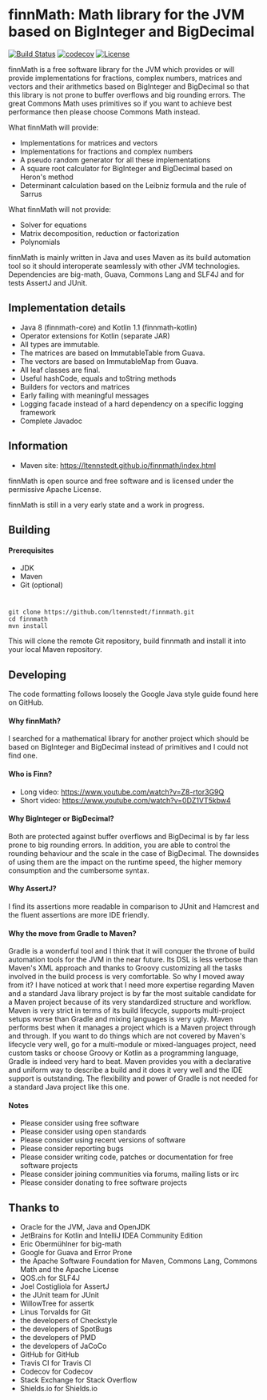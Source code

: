# finnMath: Math library for the JVM based on BigInteger and BigDecimal

[![Build Status](https://travis-ci.org/ltennstedt/finnmath.svg?branch=master)](https://travis-ci.org/ltennstedt/finnmath)
[![codecov](https://codecov.io/gh/ltennstedt/finnmath/branch/master/graph/badge.svg)](https://codecov.io/gh/ltennstedt/finnmath)
[![License](https://img.shields.io/badge/license-Apache%20License%202.0-blue.svg)](http://shields.io)

finnMath is a free software library for the JVM which provides or will provide implementations for fractions, 
complex numbers, matrices and vectors and their arithmetics based on BigInteger and BigDecimal so that this 
library is not prone to buffer overflows and big rounding errors. The great Commons Math uses primitives 
so if you want to achieve best performance then please choose Commons Math instead.

What finnMath will provide:
* Implementations for matrices and vectors
* Implementations for fractions and complex numbers
* A pseudo random generator for all these implementations
* A square root calculator for BigInteger and BigDecimal based on Heron's method
* Determinant calculation based on the Leibniz formula and the rule of Sarrus

What finnMath will not provide:
* Solver for equations
* Matrix decomposition, reduction or factorization
* Polynomials

finnMath is mainly written in Java and uses Maven as its build automation tool so it should interoperate seamlessly with 
other JVM technologies. Dependencies are big-math, Guava, Commons Lang and SLF4J and for tests AssertJ and JUnit.

## Implementation details
* Java 8 (finnmath-core) and Kotlin 1.1 (finnmath-kotlin)
* Operator extensions for Kotlin (separate JAR) 
* All types are immutable.
* The matrices are based on ImmutableTable from Guava.
* The vectors are based on ImmutableMap from Guava.
* All leaf classes are final.
* Useful hashCode, equals and toString methods
* Builders for vectors and matrices
* Early failing with meaningful messages
* Logging facade instead of a hard dependency on a specific logging framework
* Complete Javadoc

## Information
* Maven site: https://ltennstedt.github.io/finnmath/index.html

finnMath is open source and free software and is licensed under the permissive Apache License.

finnMath is still in a very early state and a work in progress.

## Building

#### Prerequisites
* JDK
* Maven
* Git (optional)
#
    git clone https://github.com/ltennstedt/finnmath.git
    cd finnmath
    mvn install

This will clone the remote Git repository, build finnmath and install it into your local Maven repository.

## Developing

The code formatting follows loosely the Google Java style guide found here on GitHub.    

#### Why finnMath?
I searched for a mathematical library for another project which should be based on BigInteger and BigDecimal instead 
of primitives and I could not find one.

#### Who is Finn?
* Long video: https://www.youtube.com/watch?v=Z8-rtor3G9Q
* Short video: https://www.youtube.com/watch?v=0DZ1VT5kbw4

#### Why BigInteger or BigDecimal?
Both are protected against buffer overflows and BigDecimal is by far less prone to big rounding errors. In addition, 
you are able to control the rounding behaviour and the scale in the case of BigDecimal. The downsides of using them 
are the impact on the runtime speed, the higher memory consumption and the cumbersome syntax. 

#### Why AssertJ?
I find its assertions more readable in comparison to JUnit and Hamcrest and the fluent assertions are more IDE 
friendly.

#### Why the move from Gradle to Maven?
Gradle is a wonderful tool and I think that it will conquer the throne of build automation tools for the JVM in the 
near future. Its DSL is less verbose than Maven's XML approach and thanks to Groovy customizing all the tasks involved in 
the build process is very comfortable. So why I moved away from it? I have noticed at work that I need more expertise 
regarding Maven and a standard Java library project is by far the most suitable candidate for a Maven project because 
of its very standardized structure and workflow. Maven is very strict in terms of its build lifecycle, supports 
multi-project setups worse than Gradle and mixing languages is very ugly. Maven performs best when it manages a 
project which is a Maven project through and through. If you want to do things which are not covered by Maven's 
lifecycle very well, go for a multi-module or mixed-languages project, need custom tasks or choose Groovy or Kotlin as
a programming language, Gradle is indeed very hard to beat. Maven provides you with a declarative and uniform way to 
describe a build and it does it very well and the IDE support is outstanding. The flexibility and power of Gradle is 
not needed for a standard Java project like this one. 

#### Notes
* Please consider using free software
* Please consider using open standards
* Please consider using recent versions of software
* Please consider reporting bugs
* Please consider writing code, patches or documentation for free software projects
* Please consider joining communities via forums, mailing lists or irc
* Please consider donating to free software projects


## Thanks to
* Oracle for the JVM, Java and OpenJDK
* JetBrains for Kotlin and IntelliJ IDEA Community Edition
* Eric Obermühlner for big-math
* Google for Guava and Error Prone
* the Apache Software Foundation for Maven, Commons Lang, Commons Math and the Apache License
* QOS.ch for SLF4J 
* Joel Costigliola for AssertJ
* the JUnit team for JUnit
* WillowTree for assertk
* Linus Torvalds for Git
* the developers of Checkstyle
* the developers of SpotBugs
* the developers of PMD
* the developers of JaCoCo
* GitHub for GitHub
* Travis CI for Travis CI
* Codecov for Codecov
* Stack Exchange for Stack Overflow
* Shields.io for Shields.io


